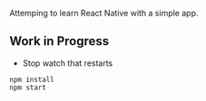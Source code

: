 Attemping to learn React Native with a simple app.

## Work in Progress

- Stop watch that restarts

```
npm install
npm start
```
